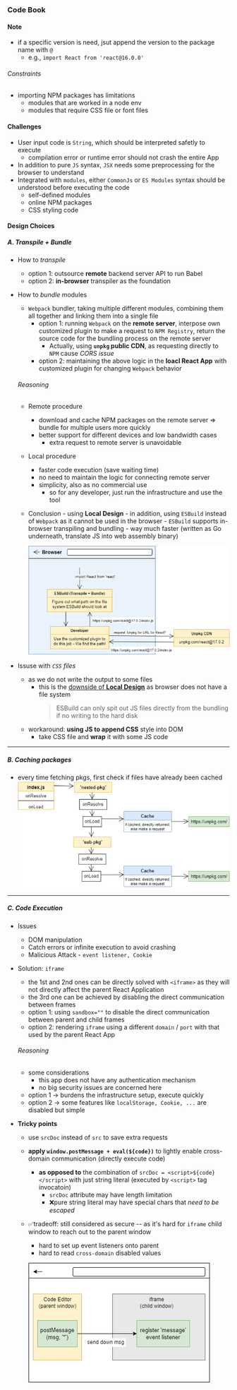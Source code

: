 ### Code Book

#### Note

- if a specific version is need, jsut append the version to the package name with `@`
  - e.g., `import React from 'react@16.0.0'`

###### Constraints

- importing NPM packages has limitations
  - modules that are worked in a node env
  - modules that require CSS file or font files

#### Challenges

- User input code is `String`, which should be interpreted safetly to execute
  - compilation error or runtime error should not crash the entire App
- In addition to pure `JS` syntax, `JSX` needs some preprocessing for the browser to understand
- Integrated with `modules`, either `CommonJs` or `ES Modules` syntax should be understood before executing the code
  - self-defined modules
  - online NPM packages
  - CSS styling code

#### Design Choices

##### A. Transpile + Bundle

- How to _transpile_
  - option 1: outsource **remote** backend server API to run Babel
  - option 2: **in-browser** transpiler as the foundation
- How to _bundle_ modules

  - `Webpack` bundler, taking multiple different modules, combining them all together and linking them into a single file
    - option 1: running `Webpack` on the **remote server**, interpose own customized plugin to make a request to `NPM Registry`, return the source code for the bundling process on the remote server
      - Actually, using **`unpkg` public CDN**, as requesting directly to `NPM` cause _CORS issue_
    - option 2: maintaining the above logic in the **loacl React App** with customized plugin for changing `Webpack` behavior

  ###### Reasoning

  - Remote procedure
    - download and cache NPM packages on the remote server => bundle for multiple users more quickly
    - better support for different devices and low bandwidth cases
      - extra request to remote server is unavoidable
  - Local procedure
    - faster code execution (save waiting time)
    - no need to maintain the logic for connecting remote server
    - simplicity, also as no commercial use
      - so for any developer, just run the infrastructure and use the tool
  - Conclusion - using **Local Design** - in addition, using `ESBuild` instead of `Webpack` as it cannot be used in the browser - `ESBuild` supports in-browser transpiling and bundling - way much faster (written as Go underneath, translate JS into web assembly binary)

    ![Diagram - Fetch NPM Pkgs](./public/pics/fetch-npm-pkgs.png)

- Issuse with _`CSS` files_
  - as we do not write the output to some files
    - this is the <u>downside of **Local Design**</u> as browser does not have a file system
      > ESBuild can only spit out JS files directly from the bundling if no writing to the hard disk
  - workaround: **using JS to append CSS** style into DOM
    - take CSS file and **wrap** it with some JS code

---

##### B. Caching packages

- every time fetching pkgs, first check if files have already been cached
  ![Diagram - Cache NPM Pkgs](./public/pics/cache-pkgs.png)

---

##### C. Code Execution

- Issues
  - DOM manipulation
  - Catch errors or infinite execution to avoid crashing
  - Malicious Attack - `event listener, Cookie`
- Solution: `iframe`
  - the 1st and 2nd ones can be directly solved with `<iframe>` as they will not directly affect the parent React Application
  - the 3rd one can be achieved by disabling the direct communication between frames
  - option 1: using `sandbox=""` to disable the direct communication between parent and child frames
  - option 2: rendering `iframe` using a different `domain` / `port` with that used by the parent React App
  ###### Reasoning
  - some considerations
    - this app does not have any authentication mechanism
    - no big security issues are concerned here
  - option 1 -> burdens the infrastructure setup, execute quickly
  - option 2 -> some features like `localStorage, Cookie, ...` are disabled but simple
- **Tricky points**

  - use `srcDoc` instead of `src` to save extra requests
  - **apply `window.postMessage + eval(${code})`** to lightly enable cross-domain communication (directly execute code)
    - **as opposed to** the combination of `srcDoc = <script>${code}</script>` with just string literal (executed by `<script>` tag invocatoin)
      - `srcDoc` attribute may have length limitation
      - ❌pure string literal may have special chars that _need to be escaped_
  - ✅tradeoff: still considered as secure -- as it's hard for `iframe` child window to reach out to the parent window

    - hard to set up event listeners onto parent
    - hard to read `cross-domain` disabled values

    ![Diagram - Data Flow](./public/pics/msg-flow.png)
